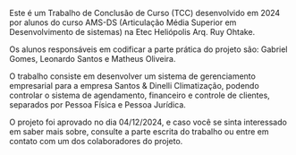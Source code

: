 Este é um Trabalho de Conclusão de Curso (TCC) desenvolvido em 2024 por alunos do curso AMS-DS (Articulação Média Superior em Desenvolvimento de sistemas) na Etec Heliópolis Arq. Ruy Ohtake.

Os alunos responsáveis em codificar a parte prática do projeto são: Gabriel Gomes, Leonardo Santos e Matheus Oliveira.

O trabalho consiste em desenvolver um sistema de gerenciamento empresarial para a empresa Santos & Dinelli Climatização, podendo controlar o sistema de agendamento, financeiro e controle de clientes, separados por Pessoa Física e Pessoa Jurídica.

O projeto foi aprovado no dia 04/12/2024, e caso você se sinta interessado em saber mais sobre, consulte a parte escrita do trabalho ou entre em contato com um dos colaboradores do projeto.